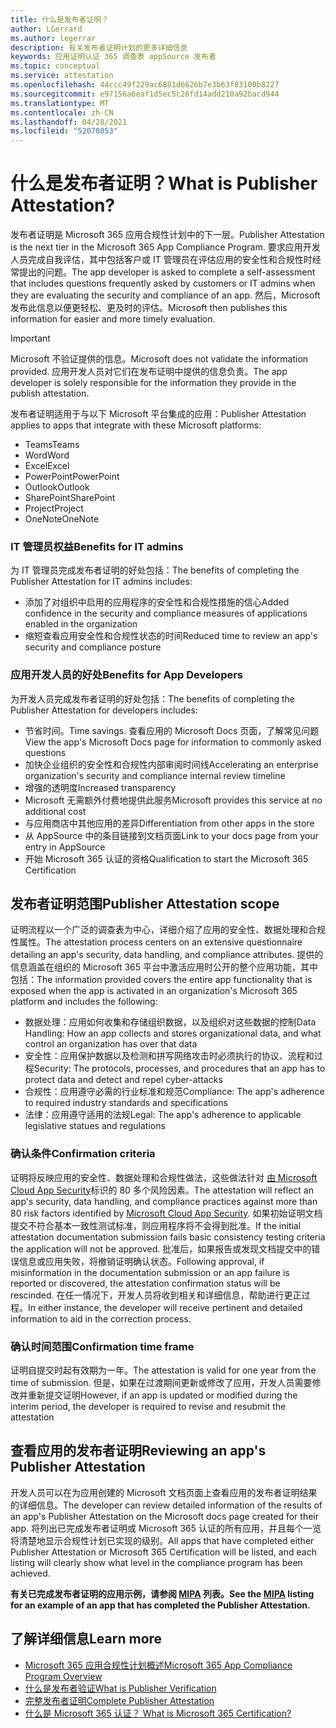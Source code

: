 ```yaml
---
title: 什么是发布者证明？
author: LGerrard
ms.author: legerrar
description: 有关发布者证明计划的更多详细信息
keywords: 应用证明认证 365 调查表 appSource 发布者
ms.topic: conceptual
ms.service: attestation
ms.openlocfilehash: 44ccc49f229ac6881d6626b7e3b63f83100b8227
ms.sourcegitcommit: e97156a6eaf1d5ec5c26fd14add210a92bacd944
ms.translationtype: MT
ms.contentlocale: zh-CN
ms.lasthandoff: 04/28/2021
ms.locfileid: "52070853"
---
```

# <a name="what-is-publisher-attestation"></a><span data-ttu-id="71368-104">什么是发布者证明？</span><span class="sxs-lookup"><span data-stu-id="71368-104">What is Publisher Attestation?</span></span>

<span data-ttu-id="71368-105">发布者证明是 Microsoft 365 应用合规性计划中的下一层。</span><span class="sxs-lookup"><span data-stu-id="71368-105">Publisher Attestation is the next tier in the Microsoft 365 App Compliance Program.</span></span> <span data-ttu-id="71368-106">要求应用开发人员完成自我评估，其中包括客户或 IT 管理员在评估应用的安全性和合规性时经常提出的问题。</span><span class="sxs-lookup"><span data-stu-id="71368-106">The app developer is asked to complete a self-assessment that includes questions frequently asked by customers or IT admins when they are evaluating the security and compliance of an app.</span></span> <span data-ttu-id="71368-107">然后，Microsoft 发布此信息以便更轻松、更及时的评估。</span><span class="sxs-lookup"><span data-stu-id="71368-107">Microsoft then publishes this information for easier and more timely evaluation.</span></span>

> [!IMPORTANT]
> <span data-ttu-id="71368-108">Microsoft 不验证提供的信息。</span><span class="sxs-lookup"><span data-stu-id="71368-108">Microsoft does not validate the information provided.</span></span> <span data-ttu-id="71368-109">应用开发人员对它们在发布证明中提供的信息负责。</span><span class="sxs-lookup"><span data-stu-id="71368-109">The app developer is solely responsible for the information they provide in the publish attestation.</span></span> 

<span data-ttu-id="71368-110">发布者证明适用于与以下 Microsoft 平台集成的应用：</span><span class="sxs-lookup"><span data-stu-id="71368-110">Publisher Attestation applies to apps that integrate with these Microsoft platforms:</span></span>
- <span data-ttu-id="71368-111">Teams</span><span class="sxs-lookup"><span data-stu-id="71368-111">Teams</span></span>
- <span data-ttu-id="71368-112">Word</span><span class="sxs-lookup"><span data-stu-id="71368-112">Word</span></span>
- <span data-ttu-id="71368-113">Excel</span><span class="sxs-lookup"><span data-stu-id="71368-113">Excel</span></span>
- <span data-ttu-id="71368-114">PowerPoint</span><span class="sxs-lookup"><span data-stu-id="71368-114">PowerPoint</span></span> 
- <span data-ttu-id="71368-115">Outlook</span><span class="sxs-lookup"><span data-stu-id="71368-115">Outlook</span></span>
- <span data-ttu-id="71368-116">SharePoint</span><span class="sxs-lookup"><span data-stu-id="71368-116">SharePoint</span></span>
- <span data-ttu-id="71368-117">Project</span><span class="sxs-lookup"><span data-stu-id="71368-117">Project</span></span>
- <span data-ttu-id="71368-118">OneNote</span><span class="sxs-lookup"><span data-stu-id="71368-118">OneNote</span></span>

### <a name="benefits-for-it-admins"></a><span data-ttu-id="71368-119">IT 管理员权益</span><span class="sxs-lookup"><span data-stu-id="71368-119">Benefits for IT admins</span></span>
<span data-ttu-id="71368-120">为 IT 管理员完成发布者证明的好处包括：</span><span class="sxs-lookup"><span data-stu-id="71368-120">The benefits of completing the Publisher Attestation for IT admins includes:</span></span>
-   <span data-ttu-id="71368-121">添加了对组织中启用的应用程序的安全性和合规性措施的信心</span><span class="sxs-lookup"><span data-stu-id="71368-121">Added confidence in the security and compliance measures of applications enabled in the organization</span></span>
-   <span data-ttu-id="71368-122">缩短查看应用安全性和合规性状态的时间</span><span class="sxs-lookup"><span data-stu-id="71368-122">Reduced time to review an app's security and compliance posture</span></span>

### <a name="benefits-for-app-developers"></a><span data-ttu-id="71368-123">应用开发人员的好处</span><span class="sxs-lookup"><span data-stu-id="71368-123">Benefits for App Developers</span></span> 
<span data-ttu-id="71368-124">为开发人员完成发布者证明的好处包括：</span><span class="sxs-lookup"><span data-stu-id="71368-124">The benefits of completing the Publisher Attestation for developers includes:</span></span> 
-   <span data-ttu-id="71368-125">节省时间。</span><span class="sxs-lookup"><span data-stu-id="71368-125">Time savings.</span></span> <span data-ttu-id="71368-126">查看应用的 Microsoft Docs 页面，了解常见问题</span><span class="sxs-lookup"><span data-stu-id="71368-126">View the app's Microsoft Docs page for information to commonly asked questions</span></span>
-   <span data-ttu-id="71368-127">加快企业组织的安全性和合规性内部审阅时间线</span><span class="sxs-lookup"><span data-stu-id="71368-127">Accelerating an enterprise organization's security and compliance internal review timeline</span></span>
-   <span data-ttu-id="71368-128">增强的透明度</span><span class="sxs-lookup"><span data-stu-id="71368-128">Increased transparency</span></span>
- <span data-ttu-id="71368-129">Microsoft 无需额外付费地提供此服务</span><span class="sxs-lookup"><span data-stu-id="71368-129">Microsoft provides this service at no additional cost</span></span>
-   <span data-ttu-id="71368-130">与应用商店中其他应用的差异</span><span class="sxs-lookup"><span data-stu-id="71368-130">Differentiation from other apps in the store</span></span>
-   <span data-ttu-id="71368-131">从 AppSource 中的条目链接到文档页面</span><span class="sxs-lookup"><span data-stu-id="71368-131">Link to your docs page from your entry in AppSource</span></span>
-   <span data-ttu-id="71368-132">开始 Microsoft 365 认证的资格</span><span class="sxs-lookup"><span data-stu-id="71368-132">Qualification to start the Microsoft 365 Certification</span></span>


## <a name="publisher-attestation-scope"></a><span data-ttu-id="71368-133">发布者证明范围</span><span class="sxs-lookup"><span data-stu-id="71368-133">Publisher Attestation scope</span></span>

<span data-ttu-id="71368-134">证明流程以一个广泛的调查表为中心，详细介绍了应用的安全性、数据处理和合规性属性。</span><span class="sxs-lookup"><span data-stu-id="71368-134">The attestation process centers on an extensive questionnaire detailing an app's security, data handling, and compliance attributes.</span></span> <span data-ttu-id="71368-135">提供的信息涵盖在组织的 Microsoft 365 平台中激活应用时公开的整个应用功能，其中包括：</span><span class="sxs-lookup"><span data-stu-id="71368-135">The information provided covers the entire app functionality that is exposed when the app is activated in an organization's Microsoft 365 platform and includes the following:</span></span>

- <span data-ttu-id="71368-136">数据处理：应用如何收集和存储组织数据，以及组织对这些数据的控制</span><span class="sxs-lookup"><span data-stu-id="71368-136">Data Handling: How an app collects and stores organizational data, and what control an organization has over that data</span></span>
- <span data-ttu-id="71368-137">安全性：应用保护数据以及检测和拼写网络攻击时必须执行的协议、流程和过程</span><span class="sxs-lookup"><span data-stu-id="71368-137">Security: The protocols, processes, and procedures that an app has to protect data and detect and repel cyber-attacks</span></span>
- <span data-ttu-id="71368-138">合规性：应用遵守必需的行业标准和规范</span><span class="sxs-lookup"><span data-stu-id="71368-138">Compliance: The app's adherence to required industry standards and specifications</span></span>
- <span data-ttu-id="71368-139">法律：应用遵守适用的法规</span><span class="sxs-lookup"><span data-stu-id="71368-139">Legal: The app's adherence to applicable legislative statues and regulations</span></span>

### <a name="confirmation-criteria"></a><span data-ttu-id="71368-140">确认条件</span><span class="sxs-lookup"><span data-stu-id="71368-140">Confirmation criteria</span></span>

<span data-ttu-id="71368-141">证明将反映应用的安全性、数据处理和合规性做法，这些做法针对 [由 Microsoft Cloud App Security](https://www.microsoft.com/microsoft-365/enterprise-mobility-security/cloud-app-security)标识的 80 多个风险因素。</span><span class="sxs-lookup"><span data-stu-id="71368-141">The attestation will reflect an app's security, data handling, and compliance practices against more than 80 risk factors identified by [Microsoft Cloud App Security](https://www.microsoft.com/microsoft-365/enterprise-mobility-security/cloud-app-security).</span></span> <span data-ttu-id="71368-142">如果初始证明文档提交不符合基本一致性测试标准，则应用程序将不会得到批准。</span><span class="sxs-lookup"><span data-stu-id="71368-142">If the initial attestation documentation submission fails basic consistency testing criteria the application will not be approved.</span></span> <span data-ttu-id="71368-143">批准后，如果报告或发现文档提交中的错误信息或应用失败，将撤销证明确认状态。</span><span class="sxs-lookup"><span data-stu-id="71368-143">Following approval, if misinformation in the documentation submission or an app failure is reported or discovered, the attestation confirmation status will be rescinded.</span></span> <span data-ttu-id="71368-144">在任一情况下，开发人员将收到相关和详细信息，帮助进行更正过程。</span><span class="sxs-lookup"><span data-stu-id="71368-144">In either instance, the developer will receive pertinent and detailed information to aid in the correction process.</span></span>

### <a name="confirmation-time-frame"></a><span data-ttu-id="71368-145">确认时间范围</span><span class="sxs-lookup"><span data-stu-id="71368-145">Confirmation time frame</span></span>

<span data-ttu-id="71368-146">证明自提交时起有效期为一年。</span><span class="sxs-lookup"><span data-stu-id="71368-146">The attestation is valid for one year from the time of submission.</span></span> <span data-ttu-id="71368-147">但是，如果在过渡期间更新或修改了应用，开发人员需要修改并重新提交证明</span><span class="sxs-lookup"><span data-stu-id="71368-147">However, if an app is updated or modified during the interim period, the developer is required to revise and resubmit the attestation</span></span>

## <a name="reviewing-an-apps-publisher-attestation"></a><span data-ttu-id="71368-148">查看应用的发布者证明</span><span class="sxs-lookup"><span data-stu-id="71368-148">Reviewing an app's Publisher Attestation</span></span>

<span data-ttu-id="71368-149">开发人员可以在为应用创建的 Microsoft 文档页面上查看应用的发布者证明结果的详细信息。</span><span class="sxs-lookup"><span data-stu-id="71368-149">The developer can review detailed information of the results of an app's Publisher Attestation on the Microsoft docs page created for their app.</span></span> <span data-ttu-id="71368-150">将列出已完成发布者证明或 Microsoft 365 认证的所有应用，并且每个一览将清楚地显示合规性计划已实现的级别。</span><span class="sxs-lookup"><span data-stu-id="71368-150">All apps that have completed either Publisher Attestation or Microsoft 365 Certification will be listed, and each listing will clearly show what level in the compliance program has been achieved.</span></span>

<span data-ttu-id="71368-151">**有关已完成发布者证明的应用示例，请参阅 [MIPA](https://docs.microsoft.com/microsoft-365-app-certification/teams/iglobe-mipa-your-personal-assistant?pivots=mcas) 列表。**</span><span class="sxs-lookup"><span data-stu-id="71368-151">**See the [MIPA](https://docs.microsoft.com/microsoft-365-app-certification/teams/iglobe-mipa-your-personal-assistant?pivots=mcas) listing for an example of an app that has completed the Publisher Attestation.**</span></span> 

## <a name="learn-more"></a><span data-ttu-id="71368-152">了解详细信息</span><span class="sxs-lookup"><span data-stu-id="71368-152">Learn more</span></span>

* [<span data-ttu-id="71368-153">Microsoft 365 应用合规性计划概述</span><span class="sxs-lookup"><span data-stu-id="71368-153">Microsoft 365 App Compliance Program Overview</span></span>](~/overview.md)
* [<span data-ttu-id="71368-154">什么是发布者验证</span><span class="sxs-lookup"><span data-stu-id="71368-154">What is Publisher Verification</span></span>](https://docs.microsoft.com/azure/active-directory/develop/publisher-verification-overview)
* [<span data-ttu-id="71368-155">完整发布者证明</span><span class="sxs-lookup"><span data-stu-id="71368-155">Complete Publisher Attestation</span></span>](~/docs/attestation.md)  
* [<span data-ttu-id="71368-156">什么是 Microsoft 365 认证？ </span><span class="sxs-lookup"><span data-stu-id="71368-156">What is Microsoft 365 Certification? </span></span>](~/docs/enterprise-app-certification-guide.md)
